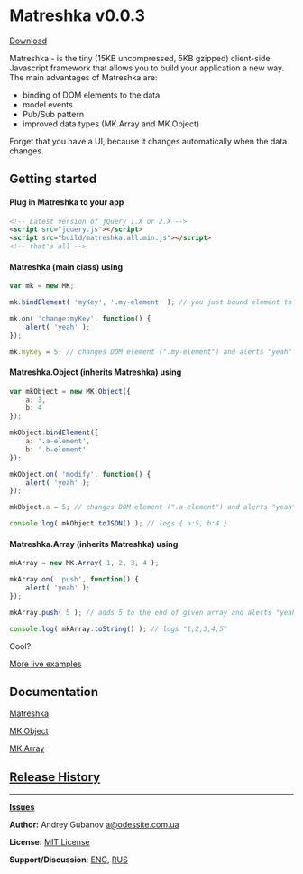 # Matreshka v0.0.3

[Download](https://github.com/finom/matreshka/releases)

Matreshka - is the tiny (15KB uncompressed, 5KB gzipped) client-side Javascript framework that allows you to build your application a new way. The main advantages of Matreshka are:
* binding of DOM elements to the data
* model events
* Pub/Sub pattern
* improved data types (MK.Array and MK.Object)

Forget that you have a UI, because it changes automatically when the data changes.

## Getting started
#### Plug in Matreshka to your app

```html
<!-- Latest version of jQuery 1.X or 2.X -->
<script src="jquery.js"></script>
<script src="build/matreshka.all.min.js"></script>
<!-- that's all -->
```

#### Matreshka (main class) using

```js
var mk = new MK;

mk.bindElement( 'myKey', '.my-element' ); // you just bound element to your key "myKey"

mk.on( 'change:myKey', function() {
	alert( 'yeah' );
});

mk.myKey = 5; // changes DOM element (".my-element") and alerts "yeah"
```

#### Matreshka.Object (inherits Matreshka) using

```js
var mkObject = new MK.Object({
	a: 3,
	b: 4
});

mkObject.bindElement({
	a: '.a-element',
	b: '.b-element'
});

mkObject.on( 'modify', function() {
	alert( 'yeah' );
});

mkObject.a = 5; // changes DOM element (".a-element") and alerts "yeah"

console.log( mkObject.toJSON() ); // logs { a:5, b:4 }
```

#### Matreshka.Array (inherits Matreshka) using
```js
mkArray = new MK.Array( 1, 2, 3, 4 );

mkArray.on( 'push', function() {
	alert( 'yeah' );
});

mkArray.push( 5 ); // adds 5 to the end of given array and alerts "yeah"

console.log( mkArray.toString() ); // logs "1,2,3,4,5"
```

Cool?

[More live examples](http://finom.github.io/matreshka/examples/)

## Documentation
[Matreshka](http://finom.github.io/matreshka/docs/Matreshka.html)

[MK.Object](http://finom.github.io/matreshka/docs/Matreshka.Object.html)

[MK.Array](http://finom.github.io/matreshka/docs/Matreshka.Array.html)

## [Release History](https://github.com/finom/matreshka/releases)

------------------------------------
[**Issues**](https://github.com/finom/matreshka/issues)

**Author:** Andrey Gubanov <a@odessite.com.ua>

**License:** [MIT License](https://raw.github.com/finom/matreshka/master/LICENSE)

**Support/Discussion**: [ENG](https://groups.google.com/forum/#!forum/matreshkajs), [RUS](https://groups.google.com/forum/#!forum/matreshkajs-rus)






